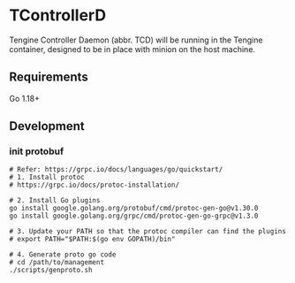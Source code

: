 # TControllerD

Tengine Controller Daemon (abbr. TCD) will be running in the Tengine container, 
designed to be in place with minion on the host machine.

## Requirements

Go 1.18+

## Development

### init protobuf

```shell
# Refer: https://grpc.io/docs/languages/go/quickstart/
# 1. Install protoc
# https://grpc.io/docs/protoc-installation/

# 2. Install Go plugins
go install google.golang.org/protobuf/cmd/protoc-gen-go@v1.30.0
go install google.golang.org/grpc/cmd/protoc-gen-go-grpc@v1.3.0

# 3. Update your PATH so that the protoc compiler can find the plugins
# export PATH="$PATH:$(go env GOPATH)/bin"

# 4. Generate proto go code
# cd /path/to/management
./scripts/genproto.sh
```